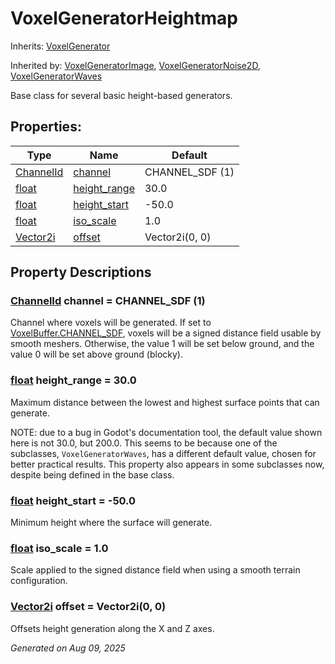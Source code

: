 # VoxelGeneratorHeightmap

Inherits: [VoxelGenerator](VoxelGenerator.md)

Inherited by: [VoxelGeneratorImage](VoxelGeneratorImage.md), [VoxelGeneratorNoise2D](VoxelGeneratorNoise2D.md), [VoxelGeneratorWaves](VoxelGeneratorWaves.md)

Base class for several basic height-based generators.

## Properties: 


Type                                                                            | Name                             | Default         
------------------------------------------------------------------------------- | -------------------------------- | ----------------
[ChannelId](VoxelBuffer.md#enumerations)                                        | [channel](#i_channel)            | CHANNEL_SDF (1) 
[float](https://docs.godotengine.org/en/stable/classes/class_float.html)        | [height_range](#i_height_range)  | 30.0            
[float](https://docs.godotengine.org/en/stable/classes/class_float.html)        | [height_start](#i_height_start)  | -50.0           
[float](https://docs.godotengine.org/en/stable/classes/class_float.html)        | [iso_scale](#i_iso_scale)        | 1.0             
[Vector2i](https://docs.godotengine.org/en/stable/classes/class_vector2i.html)  | [offset](#i_offset)              | Vector2i(0, 0)  
<p></p>

## Property Descriptions

### [ChannelId](VoxelBuffer.md#enumerations)<span id="i_channel"></span> **channel** = CHANNEL_SDF (1)

Channel where voxels will be generated. If set to [VoxelBuffer.CHANNEL_SDF](VoxelBuffer.md#i_CHANNEL_SDF), voxels will be a signed distance field usable by smooth meshers. Otherwise, the value 1 will be set below ground, and the value 0 will be set above ground (blocky).

### [float](https://docs.godotengine.org/en/stable/classes/class_float.html)<span id="i_height_range"></span> **height_range** = 30.0

Maximum distance between the lowest and highest surface points that can generate. 

NOTE: due to a bug in Godot's documentation tool, the default value shown here is not 30.0, but 200.0. This seems to be because one of the subclasses, `VoxelGeneratorWaves`, has a different default value, chosen for better practical results. This property also appears in some subclasses now, despite being defined in the base class.

### [float](https://docs.godotengine.org/en/stable/classes/class_float.html)<span id="i_height_start"></span> **height_start** = -50.0

Minimum height where the surface will generate.

### [float](https://docs.godotengine.org/en/stable/classes/class_float.html)<span id="i_iso_scale"></span> **iso_scale** = 1.0

Scale applied to the signed distance field when using a smooth terrain configuration.

### [Vector2i](https://docs.godotengine.org/en/stable/classes/class_vector2i.html)<span id="i_offset"></span> **offset** = Vector2i(0, 0)

Offsets height generation along the X and Z axes.

_Generated on Aug 09, 2025_
